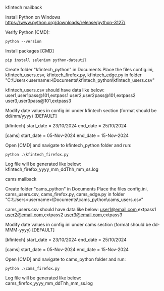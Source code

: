 kfintech mailback

Install Python on Windows
https://www.python.org/downloads/release/python-3127/

Verify Python [CMD]:

    python --version


Install packages  [CMD]

    pip install selenium python-dateutil


Create folder "kfintech_python" in Documents
Place the files config.ini, kfintech_users.csv, kfintech_firefox.py, kfintech_edge.py in folder
"C:\Users\<username>\Documents\kfintech_python\kfintech_users.csv"

kfintech_users.csv should have data like below:
user1,user1pass@101,extpass1
user2,user2pass@101,extpass2
user3,user3pass@101,extpass3

Modify date values in config.ini under kfintech section (format should be dd/mm/yyyy)
[DEFAULT]

[kfintech]
start_date = 23/10/2024
end_date = 25/10/2024

[cams]
start_date = 05-Nov-2024
end_date = 15-Nov-2024


Open [CMD] and navigate to kfintech_python folder and run:

    python .\kfintech_firefox.py


Log file will be generated like below:
kfintech_firefox_yyyy_mm_ddThh_mm_ss.log


cams mailback

Create folder "cams_python" in Documents
Place the files config.ini, cams_users.csv, cams_firefox.py, cams_edge.py in folder
"C:\Users\<username>\Documents\cams_python\cams_users.csv"

cams_users.csv should have data like below:
user1@email.com,extpass1
user2@email.com,extpass2
user3@email.com,extpass3

Modify date values in config.ini under cams section (format should be dd-MMM-yyyy)
[DEFAULT]

[kfintech]
start_date = 23/10/2024
end_date = 25/10/2024

[cams]
start_date = 05-Nov-2024
end_date = 15-Nov-2024


Open [CMD] and navigate to cams_python folder and run:

    python .\cams_firefox.py


Log file will be generated like below:
cams_firefox_yyyy_mm_ddThh_mm_ss.log
